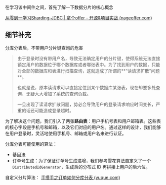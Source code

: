 在学习该中间件之间，首先了解一下数据分片的核心概念







[从零到一学习Sharding-JDBC | 拿个offer - 开源&项目实战 (nageoffer.com)](https://nageoffer.com/shardingsphere-jdbc/readme/#什么是-shardingsphere)





## 细节补充

分库分表后，不带用户分片键查询的危害

> 由于登录时没有带用户名，导致无法确定用户的分片键，使得系统无法直接锁定用户的数据位于哪个数据库或者哪张表中。为了找到用户的数据，只能对全部的数据库和表进行扫描查询，这就造成了所谓的**“读请求扩散”问题**。
>
> 也就是说，原本读请求可以直接定位到某个数据库某张表，现在却要多处查询，无疑大大增加了系统的查询负载。
>
> 一旦出现了读请求扩散问题，势必会导致用户的登录请求响应时间变长，严重的话还可能造成登录超时。



为了解决这个问题，我们引入了两张**路由表**：用户手机号表和用户邮箱表。这些表的核心字段是手机号和邮箱，以及它们对应的用户名。通过这样的设计，我们能够在用户登录时，灵活地使用手机号、邮箱或用户名来进行认证。







分库分表可能使用的算法：

- 基因法
- 订单号生成：为了保证订单号生成递增，我们参考雪花算法自定义了一个 `DistributedIdGenerator`，生成后的分布式 ID 再拼接上用户的后六位。



自定义分片算法： [手摸手之订单如何分库分表 (yuque.com)](https://www.yuque.com/magestack/12306/dyr1d4r3me19gg7l#wECos)




